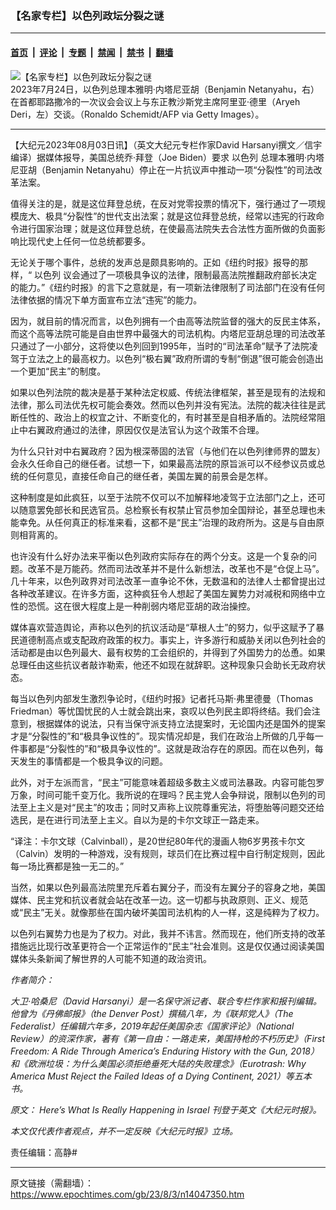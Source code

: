### 【名家专栏】以色列政坛分裂之谜

---

#### [首页](../../../..?n14047350) &nbsp;|&nbsp; [评论](../../../../../epoch-comment?n14047350) &nbsp;|&nbsp; [专题](../../../../../epoch-special?n14047350) &nbsp;|&nbsp; [禁闻](../../../../../epoch-news?n14047350) &nbsp;|&nbsp; [禁书](../../../../../books?n14047350) &nbsp;|&nbsp; [翻墙](https://github.com/gfw-breaker/nogfw/blob/master/README.md?n14047350)


<div><img alt="【名家专栏】以色列政坛分裂之谜" class="attachment-djy_600_400 size-djy_600_400 wp-post-image" src="https://i.epochtimes.com/assets/uploads/2023/08/id14047385-GettyImages-1550922230-600x400.jpg"/>
<div class="caption">
 2023年7月24日，以色列总理本雅明‧内塔尼亚胡（Benjamin Netanyahu，右）在首都耶路撒冷的一次议会会议上与东正教沙斯党主席阿里亚‧德里（Aryeh Deri，左）交谈。（Ronaldo Schemidt/AFP via Getty Images）。
</div></div><hr/><div class="post_content" id="artbody" itemprop="articleBody">
 <!-- article content begin -->
 <p>
  【大纪元2023年08月03日讯】（英文大纪元专栏作家David Harsanyi撰文／信宇编译）据媒体报导，美国总统乔‧拜登（Joe Biden）要求
  <ok href="https://www.epochtimes.com/gb/tag/%E4%BB%A5%E8%89%B2%E5%88%97.html">
   以色列
  </ok>
  总理本雅明‧内塔尼亚胡（Benjamin Netanyahu）停止在一片抗议声中推动一项“分裂性”的司法改革法案。
 </p>
 <p>
  值得关注的是，就是这位拜登总统，在反对党零投票的情况下，强行通过了一项规模庞大、极具“分裂性”的世代支出法案；就是这位拜登总统，经常以违宪的行政命令进行国家治理；就是这位拜登总统，在使最高法院失去合法性方面所做的负面影响比现代史上任何一位总统都要多。
 </p>
 <p>
  无论关于哪个事件，总统的发声总是颇具影响的。正如《纽约时报》报导的那样，“
  <ok href="https://www.epochtimes.com/gb/tag/%E4%BB%A5%E8%89%B2%E5%88%97.html">
   以色列
  </ok>
  议会通过了一项极具争议的法律，限制最高法院推翻政府部长决定的能力。”《纽约时报》的言下之意就是，有一项新法律限制了司法部门在没有任何法律依据的情况下单方面宣布立法“违宪”的能力。
 </p>
 <p>
  因为，就目前的情况而言，以色列拥有一个由高等法院监督的强大的反民主体系，而这个高等法院可能是自由世界中最强大的司法机构。内塔尼亚胡总理的司法改革只通过了一小部分，这将使以色列回到1995年，当时的“司法革命”赋予了法院凌驾于立法之上的最高权力。以色列“极右翼”政府所谓的专制“倒退”很可能会创造出一个更加“民主”的制度。
 </p>
 <p>
  如果以色列法院的裁决是基于某种法定权威、传统法律框架，甚至是现有的法规和法律，那么司法优先权可能会奏效。然而以色列并没有宪法。法院的裁决往往是武断任性的、政治上的权宜之计、不断变化的，有时甚至是自相矛盾的。法院经常阻止中右翼政府通过的法律，原因仅仅是法官认为这个政策不合理。
 </p>
 <p>
  为什么只针对中右翼政府？因为根深蒂固的法官（与他们在以色列律师界的盟友）会永久任命自己的继任者。试想一下，如果最高法院的原旨派可以不经参议员或总统的任何意见，直接任命自己的继任者，美国左翼的前景会是怎样。
 </p>
 <p>
  这种制度是如此疯狂，以至于法院不仅可以不加解释地凌驾于立法部门之上，还可以随意罢免部长和民选官员。总检察长有权禁止官员参加全国辩论，甚至总理也未能幸免。从任何真正的标准来看，这都不是“民主”治理的政府所为。这是与自由原则相背离的。
 </p>
 <p>
  也许没有什么好办法来平衡以色列政府实际存在的两个分支。这是一个复杂的问题。改革不是万能药。然而司法改革并不是什么新想法，改革也不是“仓促上马”。几十年来，以色列政界对司法改革一直争论不休，无数温和的法律人士都曾提出过各种改革建议。在许多方面，这种疯狂令人想起了美国左翼势力对减税和网络中立性的恐慌。这在很大程度上是一种削弱内塔尼亚胡的政治操控。
 </p>
 <p>
  媒体喜欢营造舆论，声称以色列的抗议活动是“草根人士”的努力，似乎这赋予了暴民道德制高点或支配政府政策的权力。事实上，许多游行和威胁关闭以色列社会的活动都是由以色列最大、最有权势的工会组织的，并得到了外国势力的怂恿。如果总理任由这些抗议者敲诈勒索，他还不如现在就辞职。这种现象只会助长无政府状态。
 </p>
 <p>
  每当以色列内部发生激烈争论时，《纽约时报》记者托马斯‧弗里德曼（Thomas Friedman）等忧国忧民的人士就会跳出来，哀叹以色列民主即将终结。我们会注意到，根据媒体的说法，只有当保守派支持立法提案时，无论国内还是国外的提案才是“分裂性的”和“极具争议性的”。现实情况却是，我们在政治上所做的几乎每一件事都是“分裂性的”和“极具争议性的”。这就是政治存在的原因。而在以色列，每天发生的事情都是一个极具争议的问题。
 </p>
 <p>
  此外，对于左派而言，“民主”可能意味着超级多数主义或司法暴政。内容可能包罗万象，时间可能千变万化。我所说的在理吗？民主党人会争辩说，限制以色列的司法至上主义是对“民主”的攻击；同时又声称上议院尊重宪法，将堕胎等问题交还给选民，是在进行司法至上主义。自以为是的卡尔文球正一路走来。
 </p>
 <p>
  “译注：卡尔文球（Calvinball），是20世纪80年代的漫画人物6岁男孩卡尔文（Calvin）发明的一种游戏，没有规则，球员们在比赛过程中自行制定规则，因此每一场比赛都是独一无二的。”
 </p>
 <p>
  当然，如果以色列最高法院里充斥着右翼分子，而没有左翼分子的容身之地，美国媒体、民主党和抗议者就会站在改革一边。这一切都与执政原则、正义、规范或“民主”无关。就像那些在国内破坏美国司法机构的人一样，这是纯粹为了权力。
 </p>
 <p>
  以色列右翼势力也是为了权力。对此，我并不讳言。然而现在，他们所支持的改革措施远比现行改革更符合一个正常运作的“民主”社会准则。这是仅仅通过阅读美国媒体头条新闻了解世界的人可能不知道的政治资讯。
 </p>
 <p>
  <em>
   作者简介：
  </em>
 </p>
 <p>
  <em>
   大卫·哈桑尼（David Harsanyi）是一名保守派记者、联合专栏作家和报刊编辑。他曾为《丹佛邮报》（the Denver Post）撰稿八年，为《联邦党人》（The Federalist）任编辑六年多，2019年起任美国杂志《国家评论》（National Review）的资深作家，著有《第一自由：一路走来，美国持枪的不朽历史》（First Freedom: A Ride Through America’s Enduring History with the Gun, 2018）和《欧洲垃圾：为什么美国必须拒绝垂死大陆的失败理念》（Eurotrash: Why America Must Reject the Failed Ideas of a Dying Continent, 2021）等五本书。
  </em>
 </p>
 <p>
  <em>
   原文：
   <ok href="https://www.theepochtimes.com/opinion/heres-what-is-really-happening-in-israel-5429434">
    Here’s What Is Really Happening in Israel
   </ok>
   刊登于英文《大纪元时报》。
  </em>
 </p>
 <p>
  <em>
   本文仅代表作者观点，并不一定反映《大纪元时报》立场。
  </em>
 </p>
 <p>
  责任编辑：高静#
 </p>
 <!-- article content end -->
 <div id="below_article_ad">
 </div>
</div>


---

原文链接（需翻墙）：https://www.epochtimes.com/gb/23/8/3/n14047350.htm